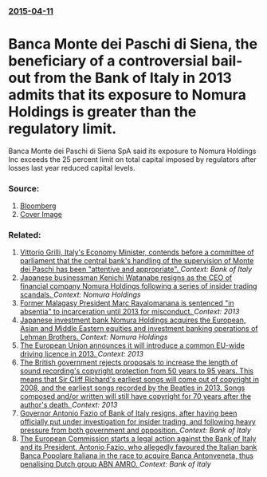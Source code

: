 ### [2015-04-11](/news/2015/04/11/index.md)

# Banca Monte dei Paschi di Siena, the beneficiary of a controversial bail-out from the Bank of Italy in 2013 admits that its exposure to Nomura Holdings is greater than the regulatory limit. 

Banca Monte dei Paschi di Siena SpA said its exposure to Nomura Holdings Inc exceeds the 25 percent limit on total capital imposed by regulators after losses last year reduced capital levels.


### Source:

1. [Bloomberg](http://www.bloomberg.com/news/articles/2015-04-11/monte-paschi-exposure-to-nomura-exceeds-regulatory-capital-limit)
1. [Cover Image](https://assets.bwbx.io/s3/javelin/public/javelin/images/social-default-a4f15fa7ee.jpg)

### Related:

1. [Vittorio Grilli, Italy's Economy Minister, contends before a committee of parliament that the central bank's handling of the supervision of Monte dei Paschi has been "attentive and appropriate". ](/news/2013/01/29/vittorio-grilli-italy-s-economy-minister-contends-before-a-committee-of-parliament-that-the-central-bank-s-handling-of-the-supervision-of.md) _Context: Bank of Italy_
2. [Japanese businessman Kenichi Watanabe resigns as the CEO of financial company Nomura Holdings following a series of insider trading scandals. ](/news/2012/07/26/japanese-businessman-kenichi-watanabe-resigns-as-the-ceo-of-financial-company-nomura-holdings-following-a-series-of-insider-trading-scandals.md) _Context: Nomura Holdings_
3. [ Former Malagasy President Marc Ravalomanana is sentenced "in absentia" to incarceration until 2013 for misconduct. ](/news/2009/06/3/former-malagasy-president-marc-ravalomanana-is-sentenced-in-absentia-to-incarceration-until-2013-for-misconduct.md) _Context: 2013_
4. [ Japanese investment bank Nomura Holdings acquires the European, Asian and Middle Eastern equities and investment banking operations of Lehman Brothers. ](/news/2008/09/23/japanese-investment-bank-nomura-holdings-acquires-the-european-asian-and-middle-eastern-equities-and-investment-banking-operations-of-lehm.md) _Context: Nomura Holdings_
5. [ The European Union announces it will introduce a common EU-wide driving licence in 2013. ](/news/2006/12/14/the-european-union-announces-it-will-introduce-a-common-eu-wide-driving-licence-in-2013.md) _Context: 2013_
6. [ The British government rejects proposals to increase the length of sound recording's copyright protection from 50 years to 95 years. This means that Sir Cliff Richard's earliest songs will come out of copyright in 2008, and the earliest songs recorded by the Beatles in 2013. Songs composed and/or written will still have copyright for 70 years after the author's death. ](/news/2006/11/27/the-british-government-rejects-proposals-to-increase-the-length-of-sound-recording-s-copyright-protection-from-50-years-to-95-years-this-m.md) _Context: 2013_
7. [ Governor Antonio Fazio of Bank of Italy resigns, after having been officially put under investigation for insider trading, and following heavy pressure from both government and opposition. ](/news/2005/12/19/governor-antonio-fazio-of-bank-of-italy-resigns-after-having-been-officially-put-under-investigation-for-insider-trading-and-following-he.md) _Context: Bank of Italy_
8. [ The European Commission starts a legal action against the Bank of Italy and its President, Antonio Fazio, who allegedly favoured the Italian bank Banca Popolare Italiana in the race to acquire Banca Antonveneta, thus penalising Dutch group ABN AMRO. ](/news/2005/11/25/the-european-commission-starts-a-legal-action-against-the-bank-of-italy-and-its-president-antonio-fazio-who-allegedly-favoured-the-italia.md) _Context: Bank of Italy_
